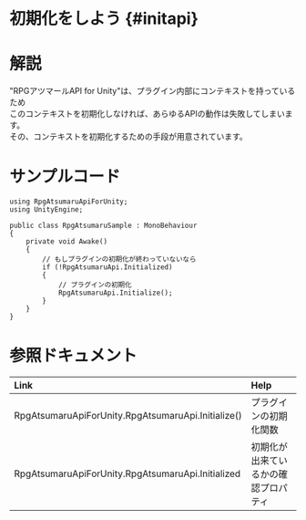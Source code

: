 初期化をしよう {#initapi}
===

# 解説

"RPGアツマールAPI for Unity"は、プラグイン内部にコンテキストを持っているため  
このコンテキストを初期化しなければ、あらゆるAPIの動作は失敗してしまいます。  
その、コンテキストを初期化するための手段が用意されています。

# サンプルコード

~~~{.cs}
using RpgAtsumaruApiForUnity;
using UnityEngine;

public class RpgAtsumaruSample : MonoBehaviour
{
    private void Awake()
    {
        // もしプラグインの初期化が終わっていないなら
        if (!RpgAtsumaruApi.Initialized)
        {
            // プラグインの初期化
            RpgAtsumaruApi.Initialize();
        }
    }
}
~~~

# 参照ドキュメント

| Link | Help |
| :--- | :--- |
| RpgAtsumaruApiForUnity.RpgAtsumaruApi.Initialize() | プラグインの初期化関数 |
| RpgAtsumaruApiForUnity.RpgAtsumaruApi.Initialized | 初期化が出来ているかの確認プロパティ |
